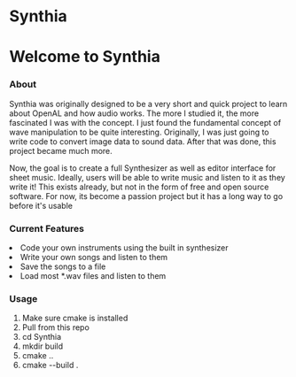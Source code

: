 # Synthia
<h1>Welcome to Synthia</h1>
<h3>About</h3>
<p>Synthia was originally designed to be a very short and quick project to learn about OpenAL and 
how audio works. The more I studied it, the more fascinated I was with the concept. I just found the
fundamental concept of wave manipulation to be quite interesting. Originally, I was just going to write code
to convert image data to sound data. After that was done, this project became much more.</p>
<p>Now, the goal is to create a full Synthesizer as well as editor interface for sheet music. Ideally,
users will be able to write music and listen to it as they write it! This exists already, but not in the form of 
free and open source software. For now, its become a passion project but it has a long way to go before it's usable</p>
<h3>Current Features</h3>
<ui>
<li>Code your own instruments using the built in synthesizer</li>
<li>Write your own songs and listen to them</li>
<li>Save the songs to a file</li>
<li>Load most *.wav files and listen to them</li>
</ui>
<h3>Usage</h3>
<ol>
<li>Make sure cmake is installed</li>
<li>Pull from this repo</li>
<li>cd Synthia</li>
<li>mkdir build</li>
<li>cmake ..</li>
<li>cmake --build .</li>
</ol>